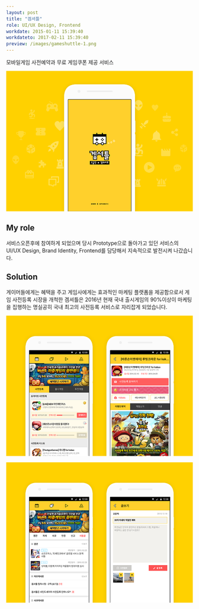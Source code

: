 ```yaml
---
layout: post
title: "겜셔틀"
role: UI/UX Design, Frontend
workdate: 2015-01-11 15:39:40
workdateto: 2017-02-11 15:39:40
preview: /images/gameshuttle-1.png
---
```


모바일게임 사전예약과 무료 게임쿠폰 제공 서비스

![Picture 1](/images/gameshuttle-1.png)

## My role

서비스오픈후에 참여하게 되었으며 당시 Prototype으로 돌아가고 있던 서비스의 UI/UX Design, Brand Identity, Frontend를 담당해서 지속적으로 발전시켜 나갔습니다.

## Solution

게이머들에게는 혜택을 주고 게임사에게는 효과적인 마케팅 플랫폼을 제공함으로서 게임 사전등록 시장을 개척한 겜셔틀은 2016년 현재 국내 출시게임의 90%이상이 마케팅을 집행하는 명실공히 국내 최고의 사전등록 서비스로 자리잡게 되었습니다.

![Picture 2](/images/gameshuttle-2.png)

![Picture 3](/images/gameshuttle-3.png)